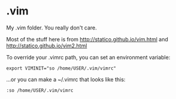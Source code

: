 .vim
====

My .vim folder. You really don't care.


Most of the stuff here is from http://statico.github.io/vim.html and http://statico.github.io/vim2.html

To override your .vimrc path, you can set an environment variable:

    export VIMINIT="so /home/USER/.vim/vimrc"

...or you can make a ~/.vimrc that looks like this:

    :so /home/USER/.vim/vimrc

